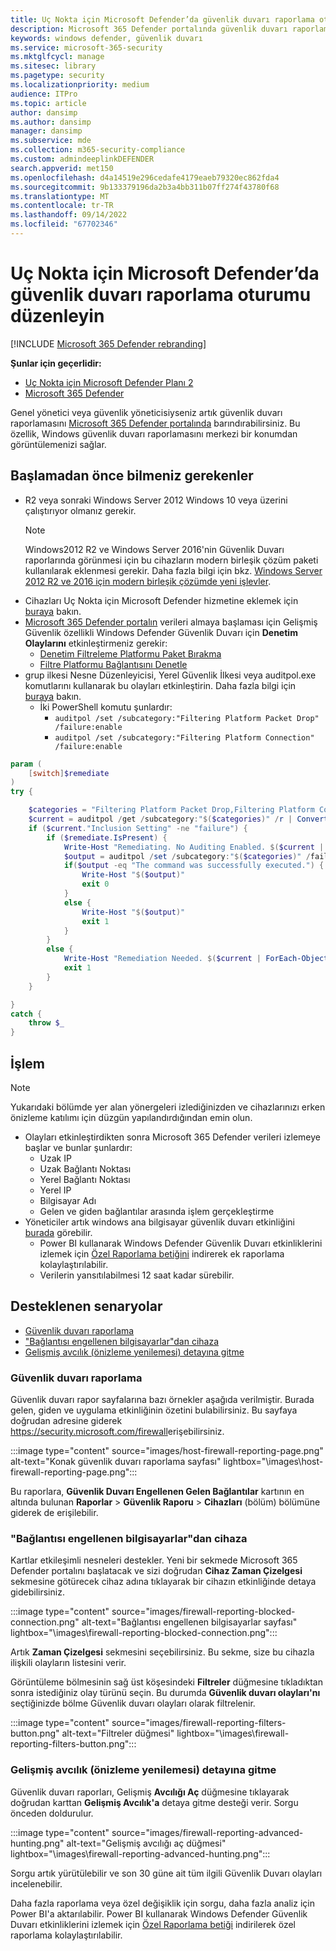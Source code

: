 ```yaml
---
title: Uç Nokta için Microsoft Defender’da güvenlik duvarı raporlama oturumu düzenleyin
description: Microsoft 365 Defender portalında güvenlik duvarı raporlamayı barındırın ve görüntüleyin.
keywords: windows defender, güvenlik duvarı
ms.service: microsoft-365-security
ms.mktglfcycl: manage
ms.sitesec: library
ms.pagetype: security
ms.localizationpriority: medium
audience: ITPro
ms.topic: article
author: dansimp
ms.author: dansimp
manager: dansimp
ms.subservice: mde
ms.collection: m365-security-compliance
ms.custom: admindeeplinkDEFENDER
search.appverid: met150
ms.openlocfilehash: d4a14519e296cedafe4179eaeb79320ec862fda4
ms.sourcegitcommit: 9b133379196da2b3a4bb311b07ff274f43780f68
ms.translationtype: MT
ms.contentlocale: tr-TR
ms.lasthandoff: 09/14/2022
ms.locfileid: "67702346"
---
```

# <a name="host-firewall-reporting-in-microsoft-defender-for-endpoint"></a>Uç Nokta için Microsoft Defender’da güvenlik duvarı raporlama oturumu düzenleyin

[!INCLUDE [Microsoft 365 Defender rebranding](../../includes/microsoft-defender.md)]

**Şunlar için geçerlidir:**
- [Uç Nokta için Microsoft Defender Planı 2](https://go.microsoft.com/fwlink/p/?linkid=2154037)
- [Microsoft 365 Defender](https://go.microsoft.com/fwlink/?linkid=2118804)

Genel yönetici veya güvenlik yöneticisiyseniz artık güvenlik duvarı raporlamasını [Microsoft 365 Defender portalında](https://security.microsoft.com) barındırabilirsiniz. Bu özellik, Windows güvenlik duvarı raporlamasını merkezi bir konumdan görüntülemenizi sağlar.

## <a name="what-do-you-need-to-know-before-you-begin"></a>Başlamadan önce bilmeniz gerekenler

- R2 veya sonraki Windows Server 2012 Windows 10 veya üzerini çalıştırıyor olmanız gerekir.
     > [!NOTE]
     > Windows2012 R2 ve Windows Server 2016'nin Güvenlik Duvarı raporlarında görünmesi için bu cihazların modern birleşik çözüm paketi kullanılarak eklenmesi gerekir. Daha fazla bilgi için bkz. [Windows Server 2012 R2 ve 2016 için modern birleşik çözümde yeni işlevler](/microsoft-365/security/defender-endpoint/configure-server-endpoints#new-windows-server-2012-r2-and-2016-functionality-in-the-modern-unified-solution).
- Cihazları Uç Nokta için Microsoft Defender hizmetine eklemek için [buraya](onboard-configure.md) bakın.
- <a href="https://go.microsoft.com/fwlink/p/?linkid=2077139" target="_blank">Microsoft 365 Defender portalın</a> verileri almaya başlaması için Gelişmiş Güvenlik özellikli Windows Defender Güvenlik Duvarı için **Denetim Olaylarını** etkinleştirmeniz gerekir:
  - [Denetim Filtreleme Platformu Paket Bırakma](/windows/security/threat-protection/auditing/audit-filtering-platform-packet-drop)
  - [Filtre Platformu Bağlantısını Denetle](/windows/security/threat-protection/auditing/audit-filtering-platform-connection)
- grup ilkesi Nesne Düzenleyicisi, Yerel Güvenlik İlkesi veya auditpol.exe komutlarını kullanarak bu olayları etkinleştirin. Daha fazla bilgi için [buraya](/windows/win32/fwp/auditing-and-logging) bakın.
  - İki PowerShell komutu şunlardır:
    - `auditpol /set /subcategory:"Filtering Platform Packet Drop" /failure:enable`
    - `auditpol /set /subcategory:"Filtering Platform Connection" /failure:enable`

```powershell
param (
    [switch]$remediate
)
try {

    $categories = "Filtering Platform Packet Drop,Filtering Platform Connection"
    $current = auditpol /get /subcategory:"$($categories)" /r | ConvertFrom-Csv    
    if ($current."Inclusion Setting" -ne "failure") {
        if ($remediate.IsPresent) {
            Write-Host "Remediating. No Auditing Enabled. $($current | ForEach-Object {$_.Subcategory + ":" + $_.'Inclusion Setting' + ";"})"
            $output = auditpol /set /subcategory:"$($categories)" /failure:enable
            if($output -eq "The command was successfully executed.") {
                Write-Host "$($output)"
                exit 0
            }
            else {
                Write-Host "$($output)"
                exit 1
            }
        }
        else {
            Write-Host "Remediation Needed. $($current | ForEach-Object {$_.Subcategory + ":" + $_.'Inclusion Setting' + ";"})."
            exit 1
        }
    }

}
catch {
    throw $_
} 
```

## <a name="the-process"></a>İşlem

> [!NOTE]
> Yukarıdaki bölümde yer alan yönergeleri izlediğinizden ve cihazlarınızı erken önizleme katılımı için düzgün yapılandırdığından emin olun.

- Olayları etkinleştirdikten sonra Microsoft 365 Defender verileri izlemeye başlar ve bunlar şunlardır: 
   - Uzak IP
   - Uzak Bağlantı Noktası
   - Yerel Bağlantı Noktası
   - Yerel IP
   - Bilgisayar Adı
   - Gelen ve giden bağlantılar arasında işlem gerçekleştirme
- Yöneticiler artık windows ana bilgisayar güvenlik duvarı etkinliğini [burada](https://security.microsoft.com/firewall) görebilir.
   - Power BI kullanarak Windows Defender Güvenlik Duvarı etkinliklerini izlemek için [Özel Raporlama betiğini](https://github.com/microsoft/MDATP-PowerBI-Templates/tree/master/Firewall) indirerek ek raporlama kolaylaştırılabilir.
   - Verilerin yansıtılabilmesi 12 saat kadar sürebilir.

## <a name="supported-scenarios"></a>Desteklenen senaryolar

- [Güvenlik duvarı raporlama](#firewall-reporting)
- ["Bağlantısı engellenen bilgisayarlar"dan cihaza](#from-computers-with-a-blocked-connection-to-device)
- [Gelişmiş avcılık (önizleme yenilemesi) detayına gitme](#drill-into-advanced-hunting-preview-refresh)

### <a name="firewall-reporting"></a>Güvenlik duvarı raporlama

Güvenlik duvarı rapor sayfalarına bazı örnekler aşağıda verilmiştir. Burada gelen, giden ve uygulama etkinliğinin özetini bulabilirsiniz. Bu sayfaya doğrudan adresine giderek <https://security.microsoft.com/firewall>erişebilirsiniz.

:::image type="content" source="images/host-firewall-reporting-page.png" alt-text="Konak güvenlik duvarı raporlama sayfası" lightbox="\images\host-firewall-reporting-page.png":::

Bu raporlara, **Güvenlik Duvarı Engellenen Gelen Bağlantılar** kartının en altında bulunan **Raporlar** > **Güvenlik Raporu** > **Cihazları** (bölüm) bölümüne giderek de erişilebilir.

### <a name="from-computers-with-a-blocked-connection-to-device"></a>"Bağlantısı engellenen bilgisayarlar"dan cihaza

Kartlar etkileşimli nesneleri destekler. Yeni bir sekmede Microsoft 365 Defender portalını başlatacak ve sizi doğrudan **Cihaz Zaman Çizelgesi** sekmesine götürecek cihaz adına tıklayarak bir cihazın etkinliğinde detaya gidebilirsiniz.

:::image type="content" source="images/firewall-reporting-blocked-connection.png" alt-text="Bağlantısı engellenen bilgisayarlar sayfası" lightbox="\images\firewall-reporting-blocked-connection.png":::

Artık **Zaman Çizelgesi** sekmesini seçebilirsiniz. Bu sekme, size bu cihazla ilişkili olayların listesini verir.

Görüntüleme bölmesinin sağ üst köşesindeki **Filtreler** düğmesine tıkladıktan sonra istediğiniz olay türünü seçin. Bu durumda **Güvenlik duvarı olayları'nı** seçtiğinizde bölme Güvenlik duvarı olayları olarak filtrelenir.

:::image type="content" source="images/firewall-reporting-filters-button.png" alt-text="Filtreler düğmesi" lightbox="\images\firewall-reporting-filters-button.png":::

### <a name="drill-into-advanced-hunting-preview-refresh"></a>Gelişmiş avcılık (önizleme yenilemesi) detayına gitme

Güvenlik duvarı raporları, Gelişmiş **Avcılığı Aç** düğmesine tıklayarak doğrudan karttan **Gelişmiş Avcılık'a** detaya gitme desteği verir. Sorgu önceden doldurulur.

:::image type="content" source="images/firewall-reporting-advanced-hunting.png" alt-text="Gelişmiş avcılığı aç düğmesi" lightbox="\images\firewall-reporting-advanced-hunting.png":::

Sorgu artık yürütülebilir ve son 30 güne ait tüm ilgili Güvenlik Duvarı olayları incelenebilir.

Daha fazla raporlama veya özel değişiklik için sorgu, daha fazla analiz için Power BI'a aktarılabilir. Power BI kullanarak Windows Defender Güvenlik Duvarı etkinliklerini izlemek için [Özel Raporlama betiği](https://github.com/microsoft/MDATP-PowerBI-Templates/tree/master/Firewall) indirilerek özel raporlama kolaylaştırılabilir.
